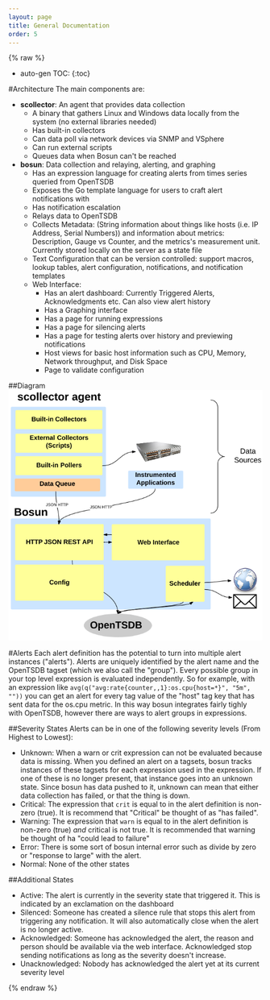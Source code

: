 ```yaml
---
layout: page
title: General Documentation
order: 5
---
```


{% raw %}

* auto-gen TOC:
{:toc}

#Architecture 
The main components are:

 * **scollector**: An agent that provides data collection
   * A binary that gathers Linux and Windows data locally from the system (no external libraries needed) 
   * Has built-in collectors
   * Can data poll via network devices via SNMP and VSphere
   * Can run external scripts
   * Queues data when Bosun can't be reached
 * **bosun**: Data collection and relaying, alerting, and graphing 
   * Has an expression language for creating alerts from times series queried from OpenTSDB
   * Exposes the Go template language for users to craft alert notifications with
   * Has notification escalation
   * Relays data to OpenTSDB
   * Collects Metadata: (String information about things like hosts (i.e. IP Address, Serial Numbers)) and information about metrics: Description, Gauge vs Counter, and the metrics's measurement unit. Currently stored locally on the server as a state file
   * Text Configuration that can be version controlled: support macros, lookup tables, alert configuration, notifications, and notification templates 
   * Web Interface: 
     * Has an alert dashboard: Currently Triggered Alerts, Acknowledgments etc. Can also view alert history
     * Has a Graphing interface
     * Has a page for running expressions
     * Has a page for silencing alerts 
     * Has a page for testing alerts over history and previewing notifications
     * Host views for basic host information such as CPU, Memory, Network throughput, and Disk Space
     * Page to validate configuration

##Diagram
![Architecture Diagram](public/arch.png)

#Alerts
Each alert definition has the potential to turn into multiple alert instances ("alerts"). Alerts are uniquely identified by the alert name and the OpenTSDB tagset (which we also call the "group"). Every possible group in your top level expression is evaluated independently. So for example, with an expression like `avg(q("avg:rate{counter,,1}:os.cpu{host=*}", "5m", ""))` you can get an alert for every tag value of the "host" tag key that has sent data for the os.cpu metric. In this way bosun integrates fairly tighly with OpenTSDB, however there are ways to alert groups in expressions.

##Severity States
Alerts can be in one of the following severity levels (From Highest to Lowest):

 * Unknown: When a warn or crit expression can not be evaluated because data is missing. When you defined an alert on a tagsets, bosun tracks instances of these tagsets for each expression used in the expression. If one of these is no longer present, that instance goes into an unknown state. Since bosun has data pushed to it, unknown can mean that either data collection has failed, or that the thing is down.
 * Critical: The expression that `crit` is equal to in the alert definition is non-zero (true). It is recommend that "Critical" be thought of as "has failed".
 * Warning: The expression that `warn` is equal to in the alert definition is non-zero (true) *and* critical is not true. It is recommended that warning be thought of ha "could lead to failure"
 * Error: There is some sort of bosun internal error such as divide by zero or "response to large" with the alert.
 * Normal: None of the other states

##Additional States
 * Active: The alert is currently in the severity state that triggered it. This is indicated by an exclamation on the dashboard
 * Silenced: Someone has created a silence rule that stops this alert from triggering any notification. It will also automatically close when the alert is no longer active.
 * Acknowledged: Someone has acknowledged the alert, the reason and person should be available via the web interface. Acknowledged stop sending notifications as long as the severity doesn't increase.
 * Unacknowledged: Nobody has acknowledged the alert yet at its current severity level



{% endraw %}